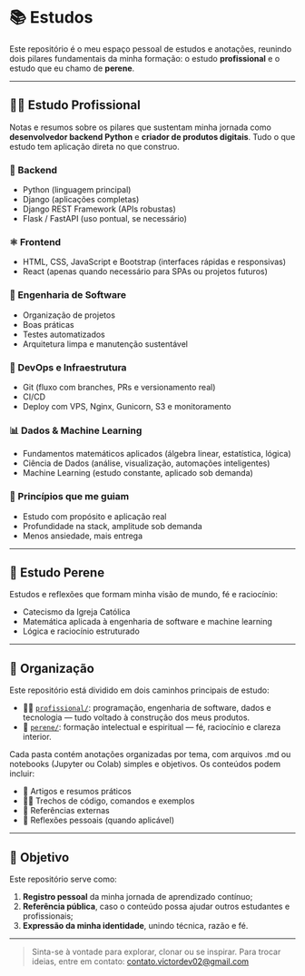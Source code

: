 # 📚 Estudos

Este repositório é o meu espaço pessoal de estudos e anotações, reunindo dois pilares fundamentais da minha formação: o estudo **profissional** e o estudo que eu chamo de **perene**.

---

## 👨‍💻 Estudo Profissional

Notas e resumos sobre os pilares que sustentam minha jornada como **desenvolvedor backend Python** e **criador de produtos digitais**. Tudo o que estudo tem aplicação direta no que construo.

### 🐍 Backend

- Python (linguagem principal)
- Django (aplicações completas)
- Django REST Framework (APIs robustas)
- Flask / FastAPI (uso pontual, se necessário)

### ⚛️ Frontend

- HTML, CSS, JavaScript e Bootstrap (interfaces rápidas e responsivas)
- React (apenas quando necessário para SPAs ou projetos futuros)

### 🧱 Engenharia de Software

- Organização de projetos
- Boas práticas
- Testes automatizados
- Arquitetura limpa e manutenção sustentável

### 🔧 DevOps e Infraestrutura

- Git (fluxo com branches, PRs e versionamento real)
- CI/CD
- Deploy com VPS, Nginx, Gunicorn, S3 e monitoramento

### 📊 Dados & Machine Learning

- Fundamentos matemáticos aplicados (álgebra linear, estatística, lógica)
- Ciência de Dados (análise, visualização, automações inteligentes)
- Machine Learning (estudo constante, aplicado sob demanda)

### 🎯 Princípios que me guiam

- Estudo com propósito e aplicação real
- Profundidade na stack, amplitude sob demanda
- Menos ansiedade, mais entrega

---

## 🧠 Estudo Perene

Estudos e reflexões que formam minha visão de mundo, fé e raciocínio:

- Catecismo da Igreja Católica
- Matemática aplicada à engenharia de software e machine learning
- Lógica e raciocínio estruturado

---

## 📁 Organização

Este repositório está dividido em dois caminhos principais de estudo:

- 👨‍💻 [`profissional/`](./estudos-profissionais/): programação, engenharia de software, dados e tecnologia — tudo voltado à construção dos meus produtos.
- 🧠 [`perene/`](./estudos-pernes/): formação intelectual e espiritual — fé, raciocínio e clareza interior.

Cada pasta contém anotações organizadas por tema, com arquivos .md ou notebooks (Jupyter ou Colab) simples e objetivos. Os conteúdos podem incluir:

- 📝 Artigos e resumos práticos  
- 👨‍💻 Trechos de código, comandos e exemplos  
- 🔗 Referências externas  
- 🧐 Reflexões pessoais (quando aplicável)

---

## 🎯 Objetivo

Este repositório serve como:

1. **Registro pessoal** da minha jornada de aprendizado contínuo;
2. **Referência pública**, caso o conteúdo possa ajudar outros estudantes e profissionais;
3. **Expressão da minha identidade**, unindo técnica, razão e fé.

---

> Sinta-se à vontade para explorar, clonar ou se inspirar. Para trocar ideias, entre em contato: [contato.victordev02@gmail.com](mailto:contato.victordev02@gmail.com)
